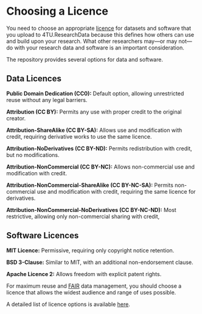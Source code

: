 # Choosing a Licence

You need to choose an appropriate [licence](https://choosealicense.com/) for datasets and software that you upload to 4TU.ResearchData because this defines how others can use and build upon your research. What other researchers may—or may not—do with your research data and software is an important consideration. 

The repository provides several options for data and software. 

## Data Licences

**Public Domain Dedication (CC0):** Default option, allowing unrestricted reuse without any legal barriers.

**Attribution (CC BY):** Permits any use with proper credit to the original creator.

**Attribution-ShareAlike (CC BY-SA):** Allows use and modification with credit, requiring derivative works to use the same licence.

**Attribution-NoDerivatives (CC BY-ND):** Permits redistribution with credit, but no modifications.

**Attribution-NonCommercial (CC BY-NC):** Allows non-commercial use and modification with credit.

**Attribution-NonCommercial-ShareAlike (CC BY-NC-SA):** Permits non-commercial use and modification with credit, requiring the same licence for derivatives.

**Attribution-NonCommercial-NoDerivatives (CC BY-NC-ND):** Most restrictive, allowing only non-commercial sharing with credit,

## Software Licences
**MIT Licence:** Permissive, requiring only copyright notice retention.

**BSD 3-Clause:** Similar to MIT, with an additional non-endorsement clause.

**Apache Licence 2:** Allows freedom with explicit patent rights.

For maximum reuse and [FAIR](/introduction/fair_data_and_software) data management, you should choose a licence that allows the widest audience and range of uses possible.

A detailed list of licence options is available [here](https://data.4tu.nl/info/en/use/publish-cite/upload-your-data-in-our-data-repository/licencing). 



